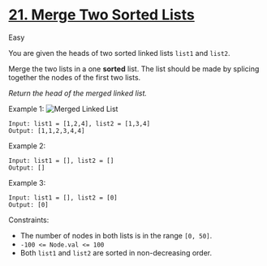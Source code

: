 # [21. Merge Two Sorted Lists](https://leetcode.com/problems/merge-two-sorted-lists/)

Easy

You are given the heads of two sorted linked lists `list1` and `list2`.

Merge the two lists in a one **sorted** list. The list should be made by splicing together the nodes of the first two lists.

*Return the head of the merged linked list.*

Example 1:
    ![Merged Linked List](https://assets.leetcode.com/uploads/2020/10/03/merge_ex1.jpg)

    Input: list1 = [1,2,4], list2 = [1,3,4]
    Output: [1,1,2,3,4,4]
Example 2:

    Input: list1 = [], list2 = []
    Output: []

Example 3:

    Input: list1 = [], list2 = [0]
    Output: [0]
Constraints:

- The number of nodes in both lists is in the range `[0, 50]`.
- `-100 <= Node.val <= 100`
- Both `list1` and `list2` are sorted in non-decreasing order.
